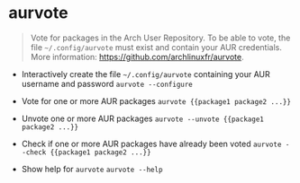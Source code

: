 # aurvote
> Vote for packages in the Arch User Repository.
> To be able to vote, the file `~/.config/aurvote` must exist and contain your AUR credentials.
> More information: <https://github.com/archlinuxfr/aurvote>.

- Interactively create the file `~/.config/aurvote` containing your AUR username and password
`aurvote --configure`

- Vote for one or more AUR packages
`aurvote {{package1 package2 ...}}`

- Unvote one or more AUR packages
`aurvote --unvote {{package1 package2 ...}}`

- Check if one or more AUR packages have already been voted
`aurvote --check {{package1 package2 ...}}`

- Show help for `aurvote`
`aurvote --help`
